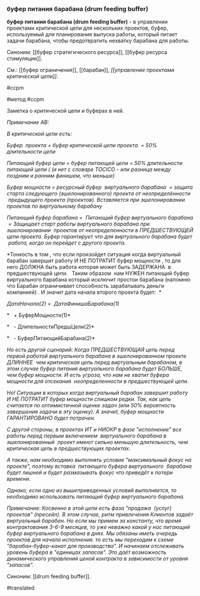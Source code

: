### буфер питания барабана (drum feeding buffer)

**буфер питания барабана (drum feeding buffer)** - в управлении проектами критической цепи для нескольких проектов, буфер, используемый для планирования выпуска работы, который питает задачи барабана, чтобы предотвратить нехватку барабана для работы.

Синоним: [[буфер стратегического ресурса]], [[буфер ресурса стимуляции]].

См.: [[буфер ограничения]], [[барабан]], *[[управление проектами критической цепи]]*.

#ccpm

#метод \#ccpm

Заметка о критической цепи и буферах в ней.

*Примечание АВ:*

*В критической цепи есть:*

*Буфер  проекта = буфер критической цепи проекта  = 50% длительности цепи*

*Питающий буфер цепи = буфер питающей цепи = 50% длительности питающей цепи ( (и нет с словаре TOCICO - или разница между поздним и ранним финишем, что меньше)*

*Буфер мощности = ресурсный буфер  виртуального барабана  = защита старта следующего (эшелонированного) проекта от неопределённости  предыдущего проекта (проектов). Вставляется при эшелонировании проектов по виртуальному барабану*

*Питающий буфер барабана =  Питающий буфер виртуального барабана  = Защищает старт работы виртуального барабана при эшелонировании  проектов от неопределенности в ПРЕДШЕСТВУЮЩЕЙ цепи проекта. Буфер гарантирует что для виртуального барабана будет  работа, когда он перейдет с другого проекта.*

*Тонкость в том , что если произойдет ситуация когда виртуальный барабан завершит работу И НЕ ПОТРАТИТ буфер мощности , то для него ДОЛЖНА быть работа которая может быть ЗАДЕРЖАНА  в предшествующей цепи.   Таким образом  нам НУЖЕН питающий буфер виртуального барабана который исключит простои барабана (напомню что Барабан ограничивает способность зарабатывать деньги компанией) . И значит дата начала второго проекта будет:  *

*ДатаНачала(2) =  ДатаФинишаБарабана(1)*

*   + БуферМощности(1)*

*   - ДлительностиПредшЦели(2)*

*   - БуферПитающийБарабана(2)*

*Но есть другой сценарий: Когда ПРЕДШЕСТВУЮЩАЯ цепь перед первой работой виртуального барабана в эшелонированном проекте ДЛИННЕЕ  чем критическая цепь перед виртуальным барабаном, в этом случае буфер питания виртуального барабана будет БОЛЬШЕ, чем буфер мощности. И есть угроза, что нам не хватит буфера мощности для отсекания  неопределенности в предшествующей цепи.*

*Но! Ситуации в которых когда виртуальный барабан завершит работу И НЕ ПОТРАТИТ буфер мощности слишком редки. Так, как цепь считается по оптимистичной оценке задач (или 50% вероятность завершения задачи в эту оценку). А значит, буфер мощности ГАРАНТИРОВАНО будет потрачен.*

*С другой стороны, в проектах ИТ и НИОКР в фазе \"исполнение\" все работы перед первым включением  виртуального барабана в эшелонированный  проект имеют сильно меньшую длительность, чем критическая цепь в предшествующих проектах.*

*А также, нам необходимо выполнять условие \"максимальный фокус на проекте\", поэтому вставка  питающего буфера виртуального  барабана будет лишней и будет размазывать фокус что приведёт к потери времени.*

*Однако, если одно из вышеприведенных условий выполняется, то необходимо использовать питающий буфер виртуального барабана.*

*Примечание: Косвенно в этой цепи есть фаза \"продажа  (услуг) проектов\" (пресейл). В этом случае, ритм привлечения Клиентов задаёт виртуальный барабан. Но если мы примем за константу, что время контрактования 3-6-9 месяцев, то уже неважно какой у нас питающий буфер виртуального барабана в днях. Мы обязаны иметь очередь проектов для начала исполнения. то есть мы переходим к схеме \"барабан-буфер-канат для производства\". И начинаем отслеживать уровень буфера в \"единицах запасов\". Это даёт возможность динамического управления ценой контракта в зависимости от уровня \"запасов\".*

Синоним: [[drum feeding buffer]].

#translated
